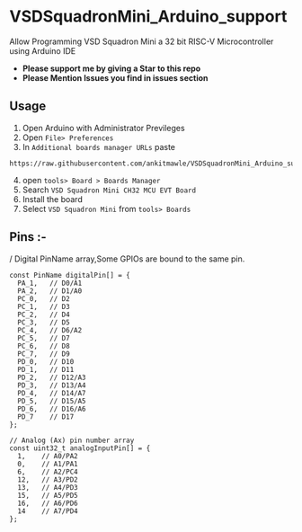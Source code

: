# VSDSquadronMini_Arduino_support
Allow Programming VSD Squadron Mini a 32 bit RISC-V Microcontroller using Arduino IDE 
- **Please support me by giving a Star to this repo**
- **Please Mention Issues you find in issues section**

## Usage
1. Open Arduino with Administrator Previleges
2. Open `File> Preferences`
3. In `Additional boards manager URLs` paste
```
https://raw.githubusercontent.com/ankitmawle/VSDSquadronMini_Arduino_support/main/properties.json
```
4. open `tools> Board > Boards Manager`
5. Search `VSD Squadron Mini CH32 MCU EVT Board`
6. Install the board
7. Select `VSD Squadron Mini` from  `tools> Boards`


## Pins :- 
/ Digital PinName array,Some GPIOs are bound to the same pin. 
```
const PinName digitalPin[] = {
  PA_1,   // D0/A1   
  PA_2,   // D1/A0
  PC_0,   // D2
  PC_1,   // D3
  PC_2,   // D4
  PC_3,   // D5 
  PC_4,   // D6/A2
  PC_5,   // D7
  PC_6,   // D8
  PC_7,   // D9
  PD_0,   // D10
  PD_1,   // D11
  PD_2,   // D12/A3
  PD_3,   // D13/A4
  PD_4,   // D14/A7
  PD_5,   // D15/A5
  PD_6,   // D16/A6  
  PD_7    // D17
};

// Analog (Ax) pin number array
const uint32_t analogInputPin[] = {
  1,    // A0/PA2
  0,    // A1/PA1
  6,    // A2/PC4
  12,   // A3/PD2
  13,   // A4/PD3
  15,   // A5/PD5
  16,   // A6/PD6
  14    // A7/PD4 
};
```
